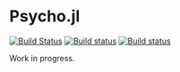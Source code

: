 # Psycho.jl

[![Build Status](https://travis-ci.org/neuropsychology/Psycho.jl.svg?branch=master)](https://travis-ci.org/neuropsychology/Psycho.jl)
[![Build status](https://ci.appveyor.com/api/projects/status/313hx3rmmc1swckg?svg=true)](https://ci.appveyor.com/project/DominiqueMakowski/psycho-jl)
[![Build status](https://ci.appveyor.com/api/projects/status/313hx3rmmc1swckg/branch/master?svg=true)](https://ci.appveyor.com/project/DominiqueMakowski/psycho-jl/branch/master)

Work in progress.
